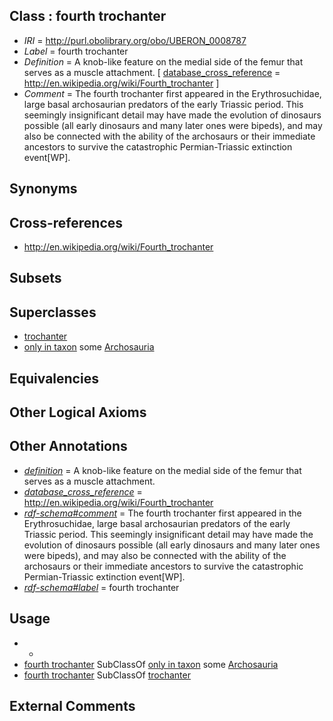 
## Class : fourth trochanter

 * *IRI* = http://purl.obolibrary.org/obo/UBERON_0008787
 * *Label* = fourth trochanter
 * *Definition* = A knob-like feature on the medial side of the femur that serves as a muscle attachment. [ [database_cross_reference](../../ef/oboInOwl#hasDbXref.md) = http://en.wikipedia.org/wiki/Fourth_trochanter ]
 * *Comment* = The fourth trochanter first appeared in the Erythrosuchidae, large basal archosaurian predators of the early Triassic period. This seemingly insignificant detail may have made the evolution of dinosaurs possible (all early dinosaurs and many later ones were bipeds), and may also be connected with the ability of the archosaurs or their immediate ancestors to survive the catastrophic Permian-Triassic extinction event[WP].

## Synonyms


## Cross-references

 * http://en.wikipedia.org/wiki/Fourth_trochanter

## Subsets


## Superclasses

 * [trochanter](../../UBERON/80/UBERON_0000980.md)
 * [only in taxon](../../RO/60/RO_0002160.md) some [Archosauria](../../NCBITaxon/92/NCBITaxon_8492.md)

## Equivalencies


## Other Logical Axioms


## Other Annotations

 * *[definition](../../IAO/15/IAO_0000115.md)* = A knob-like feature on the medial side of the femur that serves as a muscle attachment.
 * *[database_cross_reference](../../ef/oboInOwl#hasDbXref.md)* = http://en.wikipedia.org/wiki/Fourth_trochanter
 * *[rdf-schema#comment](../../nt/rdf-schema#comment.md)* = The fourth trochanter first appeared in the Erythrosuchidae, large basal archosaurian predators of the early Triassic period. This seemingly insignificant detail may have made the evolution of dinosaurs possible (all early dinosaurs and many later ones were bipeds), and may also be connected with the ability of the archosaurs or their immediate ancestors to survive the catastrophic Permian-Triassic extinction event[WP].
 * *[rdf-schema#label](../../el/rdf-schema#label.md)* = fourth trochanter

## Usage

 * -
 * [fourth trochanter](../../UBERON/87/UBERON_0008787.md) SubClassOf [only in taxon](../../RO/60/RO_0002160.md) some [Archosauria](../../NCBITaxon/92/NCBITaxon_8492.md)
 * [fourth trochanter](../../UBERON/87/UBERON_0008787.md) SubClassOf [trochanter](../../UBERON/80/UBERON_0000980.md)

## External Comments

